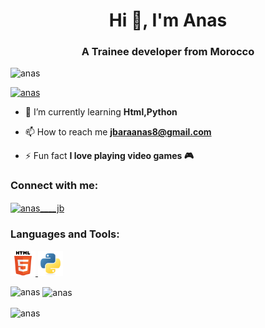 <h1 align="center">Hi 👋, I'm Anas</h1>
<h3 align="center">A Trainee developer from Morocco</h3>

<p align="left"> <img src="https://komarev.com/ghpvc/?username=anas&label=Profile%20views&color=0e75b6&style=flat" alt="anas" /> </p>

<p align="left"> <a href="https://github.com/ryo-ma/github-profile-trophy"><img src="https://github-profile-trophy.vercel.app/?username=anas" alt="anas" /></a> </p>

- 🌱 I’m currently learning **Html,Python**

- 📫 How to reach me **jbaraanas8@gmail.com**

- ⚡ Fun fact **I love playing video games 🎮**

<h3 align="left">Connect with me:</h3>
<p align="left">
<a href="https://instagram.com/anas____jb" target="blank"><img align="center" src="https://raw.githubusercontent.com/rahuldkjain/github-profile-readme-generator/master/src/images/icons/Social/instagram.svg" alt="anas____jb" height="30" width="40" /></a>
</p>

<h3 align="left">Languages and Tools:</h3>
<p align="left"> <a href="https://www.w3.org/html/" target="_blank" rel="noreferrer"> <img src="https://raw.githubusercontent.com/devicons/devicon/master/icons/html5/html5-original-wordmark.svg" alt="html5" width="40" height="40"/> </a> <a href="https://www.python.org" target="_blank" rel="noreferrer"> <img src="https://raw.githubusercontent.com/devicons/devicon/master/icons/python/python-original.svg" alt="python" width="40" height="40"/> </a> </p>

<p><img align="left" src="https://github-readme-stats.vercel.app/api/top-langs?username=anas&show_icons=true&locale=en&layout=compact" alt="anas" /></p>

<p>&nbsp;<img align="center" src="https://github-readme-stats.vercel.app/api?username=anas&show_icons=true&locale=en" alt="anas" /></p>

<p><img align="center" src="https://github-readme-streak-stats.herokuapp.com/?user=anas&" alt="anas" /></p>
